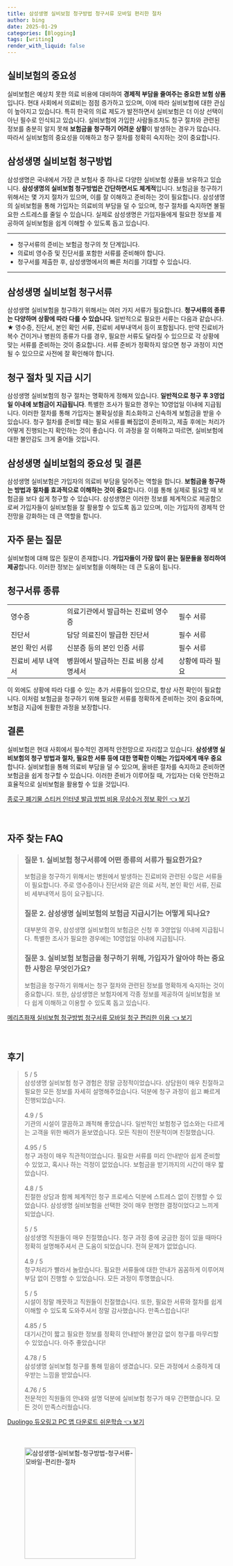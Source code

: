 ```yaml
---
title: 삼성생명 실비보험 청구방법 청구서류 모바일 편리한 절차
author: bing
date: 2025-01-29
categories: [Blogging]
tags: [writing]
render_with_liquid: false
---
```



<h2 id='실비보험의 중요성'>실비보험의 중요성</h2>

<p>실비보험은 예상치 못한 의료 비용에 대비하여 <b>경제적 부담을 줄여주는 중요한 보험 상품</b>입니다. 현대 사회에서 의료비는 점점 증가하고 있으며, 이에 따라 실비보험에 대한 관심이 높아지고 있습니다. 특히 한국의 의료 제도가 발전하면서 실비보험은 더 이상 선택이 아닌 필수로 인식되고 있습니다. 실비보험에 가입한 사람들조차도 청구 절차와 관련된 정보를 충분히 알지 못해 <b>보험금을 청구하기 어려운 상황</b>이 발생하는 경우가 많습니다. 따라서 실비보험의 중요성을 이해하고 청구 절차를 정확히 숙지하는 것이 중요합니다.</p>

<h2 id='삼성생명 실비보험 청구방법'>삼성생명 실비보험 청구방법</h2>

<p>삼성생명은 국내에서 가장 큰 보험사 중 하나로 다양한 실비보험 상품을 보유하고 있습니다. <b>삼성생명의 실비보험 청구방법은 간단하면서도 체계적</b>입니다. 보험금을 청구하기 위해서는 몇 가지 절차가 있으며, 이를 잘 이해하고 준비하는 것이 필요합니다. 삼성생명의 실비보험을 통해 가입자는 의료비의 부담을 덜 수 있으며, 청구 절차를 숙지하면 불필요한 스트레스를 줄일 수 있습니다. 실제로 삼성생명은 가입자들에게 필요한 정보를 제공하여 실비보험을 쉽게 이해할 수 있도록 돕고 있습니다.</p>

<hr />

<ul>
    <li>청구서류의 준비는 보험금 청구의 첫 단계입니다.</li>
    <li>의료비 영수증 및 진단서를 포함한 서류를 준비해야 합니다.</li>
    <li>청구서를 제출한 후, 삼성생명에서의 빠른 처리를 기대할 수 있습니다.</li>
</ul>

<hr />

<h2 id='삼성생명 실비보험 청구서류'>삼성생명 실비보험 청구서류</h2>

<p>삼성생명 실비보험을 청구하기 위해서는 여러 가지 서류가 필요합니다. <b>청구서류의 종류는 다양하며 상황에 따라 다를 수 있습니다</b>. 일반적으로 필요한 서류는 다음과 같습니다. ★ 영수증, 진단서, 본인 확인 서류, 진료비 세부내역서 등이 포함됩니다. 만약 진료비가 복수 건이거나 병원의 종류가 다를 경우, 필요한 서류도 달라질 수 있으므로 각 상황에 맞는 서류를 준비하는 것이 중요합니다. 서류 준비가 정확하지 않으면 청구 과정이 지연될 수 있으므로 사전에 잘 확인해야 합니다.</p>

<h2 id='청구 절차 및 지급 시기'>청구 절차 및 지급 시기</h2>

<p>삼성생명 실비보험의 청구 절차는 명확하게 정해져 있습니다. <b>일반적으로 청구 후 3영업일 이내에 보험금이 지급됩니다</b>. 특별한 조사가 필요한 경우는 10영업일 이내에 지급됩니다. 이러한 절차를 통해 가입자는 불확실성을 최소화하고 신속하게 보험금을 받을 수 있습니다. 청구 절차를 준비할 때는 필요 서류를 빠짐없이 준비하고, 제출 후에는 처리가 어떻게 진행되는지 확인하는 것이 좋습니다. 이 과정을 잘 이해하고 따르면, 실비보험에 대한 불안감도 크게 줄어들 것입니다.</p>

<h2 id='삼성생명 실비보험의 중요성 및 결론'>삼성생명 실비보험의 중요성 및 결론</h2>

<p>삼성생명 실비보험은 가입자의 의료비 부담을 덜어주는 역할을 합니다. <b>보험금을 청구하는 방법과 절차를 효과적으로 이해하는 것이 중요</b>합니다. 이를 통해 실제로 필요할 때 보험금을 보다 쉽게 청구할 수 있습니다. 삼성생명은 이러한 정보를 체계적으로 제공함으로써 가입자들이 실비보험을 잘 활용할 수 있도록 돕고 있으며, 이는 가입자의 경제적 안전망을 강화하는 데 큰 역할을 합니다.</p>

<h2 id='자주 묻는 질문'>자주 묻는 질문</h2>

<p>실비보험에 대해 많은 질문이 존재합니다. <b>가입자들이 가장 많이 묻는 질문들을 정리하여 제공</b>합니다. 이러한 정보는 실비보험을 이해하는 데 큰 도움이 됩니다.</p>

<h2 id='청구서류 종류'>청구서류 종류</h2>

<table>
    <tr>
        <td>영수증</td>
        <td>의료기관에서 발급하는 진료비 영수증</td>
        <td>필수 서류</td>
    </tr>
    <tr>
        <td>진단서</td>
        <td>담당 의료진이 발급한 진단서</td>
        <td>필수 서류</td>
    </tr>
    <tr>
        <td>본인 확인 서류</td>
        <td>신분증 등의 본인 인증 서류</td>
        <td>필수 서류</td>
    </tr>
    <tr>
        <td>진료비 세부 내역서</td>
        <td>병원에서 발급하는 진료 비용 상세 명세서</td>
        <td>상황에 따라 필요</td>
    </tr>
</table>

<p>이 외에도 상황에 따라 다를 수 있는 추가 서류들이 있으므로, 항상 사전 확인이 필요합니다. 이처럼 보험금을 청구하기 위해 필요한 서류를 정확하게 준비하는 것이 중요하며, 보험금 지급에 원활한 과정을 보장합니다.</p>

<h2 id='결론'>결론</h2>

<p>실비보험은 현대 사회에서 필수적인 경제적 안전망으로 자리잡고 있습니다. <b>삼성생명 실비보험의 청구 방법과 절차, 필요한 서류 등에 대한 명확한 이해는 가입자에게 매우 중요</b>합니다. 실비보험을 통해 의료비 부담을 덜 수 있으며, 올바른 절차를 숙지하고 준비하면 보험금을 쉽게 청구할 수 있습니다. 이러한 준비가 이루어질 때, 가입자는 더욱 안전하고 효율적으로 실비보험을 활용할 수 있을 것입니다.</p>


<p><a class="click-button" title="종로구 폐기물 스티커 인터넷 발급 방법 비용 무상수거 정보 확인" href="https://purplelist.github.io/posts/%EC%A2%85%EB%A1%9C%EA%B5%AC-%ED%8F%90%EA%B8%B0%EB%AC%BC-%EC%8A%A4%ED%8B%B0%EC%BB%A4-%EC%9D%B8%ED%84%B0%EB%84%B7-%EB%B0%9C%EA%B8%89-%EB%B0%A9%EB%B2%95-%EB%B9%84%EC%9A%A9-%EB%AC%B4%EC%83%81%EC%88%98%EA%B1%B0-%EC%A0%95%EB%B3%B4-%ED%99%95%EC%9D%B8/" rel="dofollow">종로구 폐기물 스티커 인터넷 발급 방법 비용 무상수거 정보 확인 👈 보기</a></p><br>
<h2 id='자주_찾는_FAQ'>자주 찾는 FAQ</h2>
<div itemscope="" itemtype="https://schema.org/FAQPage"> 
<blockquote> 
<div itemscope="" itemprop="mainEntity" itemtype="https://schema.org/Question"> 
<h3 itemprop="name">질문 1. 실비보험 청구서류에 어떤 종류의 서류가 필요한가요?</h3> 
<div itemscope="" itemprop="acceptedAnswer" itemtype="https://schema.org/Answer"> 
<span itemprop="text"> 
<p>보험금을 청구하기 위해서는 병원에서 발생하는 진료비와 관련된 수많은 서류들이 필요합니다. 주로 영수증이나 진단서와 같은 의료 서적, 본인 확인 서류, 진료비 세부내역서 등이 요구됩니다.</p> 
</span> 
</div> 
</div> 

<div itemscope="" itemprop="mainEntity" itemtype="https://schema.org/Question"> 
<h3 itemprop="name">질문 2. 삼성생명 실비보험의 보험금 지급시기는 어떻게 되나요?</h3> 
<div itemscope="" itemprop="acceptedAnswer" itemtype="https://schema.org/Answer"> 
<span itemprop="text"> 
<p>대부분의 경우, 삼성생명 실비보험의 보험금은 신청 후 3영업일 이내에 지급됩니다. 특별한 조사가 필요한 경우에는 10영업일 이내에 지급됩니다.</p> 
</span> 
</div> 
</div> 

<div itemscope="" itemprop="mainEntity" itemtype="https://schema.org/Question"> 
<h3 itemprop="name">질문 3. 실비보험 보험금을 청구하기 위해, 가입자가 알아야 하는 중요한 사항은 무엇인가요?</h3> 
<div itemscope="" itemprop="acceptedAnswer" itemtype="https://schema.org/Answer"> 
<span itemprop="text"> 
<p>보험금을 청구하기 위해서는 청구 절차와 관련된 정보를 명확하게 숙지하는 것이 중요합니다. 또한, 삼성생명은 보험자에게 각종 정보를 제공하여 실비보험을 보다 쉽게 이해하고 이용할 수 있도록 돕고 있습니다.</p> 
</span> 
</div> 
</div> 
</blockquote> 
</div>
<p><a class="click-button" title="메리츠화재 실비보험 청구방법 청구서류 모바일 청구 편리한 이용" href="https://purplelist.github.io/posts/%EB%A9%94%EB%A6%AC%EC%B8%A0%ED%99%94%EC%9E%AC-%EC%8B%A4%EB%B9%84%EB%B3%B4%ED%97%98-%EC%B2%AD%EA%B5%AC%EB%B0%A9%EB%B2%95-%EC%B2%AD%EA%B5%AC%EC%84%9C%EB%A5%98-%EB%AA%A8%EB%B0%94%EC%9D%BC-%EC%B2%AD%EA%B5%AC-%ED%8E%B8%EB%A6%AC%ED%95%9C-%EC%9D%B4%EC%9A%A9/" rel="dofollow">메리츠화재 실비보험 청구방법 청구서류 모바일 청구 편리한 이용 👈 보기</a></p><br>
<h2 id='후기'>후기</h2>
<div itemscope itemtype="https://schema.org/Product">
  <blockquote>
  <div itemprop="review" itemscope itemtype="https://schema.org/Review">
      <div itemprop="reviewRating" itemscope itemtype="https://schema.org/Rating"> <span itemprop="ratingValue">5</span> / <span itemprop="bestRating">5</span> </div>
      <span itemprop="reviewBody">삼성생명 실비보험 청구 경험은 정말 긍정적이었습니다. 상담원이 매우 친절하고 필요한 모든 정보를 자세히 설명해주었습니다. 덕분에 청구 과정이 쉽고 빠르게 진행되었습니다.</span>
  </div>
  <br>
  <div itemprop="review" itemscope itemtype="https://schema.org/Review">
      <div itemprop="reviewRating" itemscope itemtype="https://schema.org/Rating"> <span itemprop="ratingValue">4.9</span> / <span itemprop="bestRating">5</span> </div>
      <span itemprop="reviewBody">기관의 시설이 깔끔하고 쾌적해 좋았습니다. 일반적인 보험청구 업소와는 다르게는 고객을 위한 배려가 돋보였습니다. 모든 직원이 전문적이며 친절했습니다.</span>
  </div>
  <br>
  <div itemprop="review" itemscope itemtype="https://schema.org/Review">
      <div itemprop="reviewRating" itemscope itemtype="https://schema.org/Rating"> <span itemprop="ratingValue">4.95</span> / <span itemprop="bestRating">5</span> </div>
      <span itemprop="reviewBody">청구 과정이 매우 직관적이었습니다. 필요한 서류를 미리 안내받아 쉽게 준비할 수 있었고, 혹시나 하는 걱정이 없었습니다. 보험금을 받기까지의 시간이 매우 짧았습니다.</span>
  </div>
  <br>
  <div itemprop="review" itemscope itemtype="https://schema.org/Review">
      <div itemprop="reviewRating" itemscope itemtype="https://schema.org/Rating"> <span itemprop="ratingValue">4.8</span> / <span itemprop="bestRating">5</span> </div>
      <span itemprop="reviewBody">친절한 상담과 함께 체계적인 청구 프로세스 덕분에 스트레스 없이 진행할 수 있었습니다. 삼성생명 실비보험을 선택한 것이 매우 현명한 결정이었다고 느끼게 되었습니다.</span>
  </div>
  <br>
  <div itemprop="review" itemscope itemtype="https://schema.org/Review">
      <div itemprop="reviewRating" itemscope itemtype="https://schema.org/Rating"> <span itemprop="ratingValue">5</span> / <span itemprop="bestRating">5</span> </div>
      <span itemprop="reviewBody">삼성생명 직원들이 매우 친절했습니다. 청구 과정 중에 궁금한 점이 있을 때마다 정확히 설명해주셔서 큰 도움이 되었습니다. 전혀 문제가 없었습니다.</span>
  </div>
  <br>
  <div itemprop="review" itemscope itemtype="https://schema.org/Review">
      <div itemprop="reviewRating" itemscope itemtype="https://schema.org/Rating"> <span itemprop="ratingValue">4.9</span> / <span itemprop="bestRating">5</span> </div>
      <span itemprop="reviewBody">청구처리가 빨라서 놀랐습니다. 필요한 서류들에 대한 안내가 꼼꼼하게 이루어져 부담 없이 진행할 수 있었습니다. 모든 과정이 투명했습니다.</span>
  </div>
  <br>
  <div itemprop="review" itemscope itemtype="https://schema.org/Review">
      <div itemprop="reviewRating" itemscope itemtype="https://schema.org/Rating"> <span itemprop="ratingValue">5</span> / <span itemprop="bestRating">5</span> </div>
      <span itemprop="reviewBody">시설이 정말 깨끗하고 직원들이 친절했습니다. 또한, 필요한 서류와 절차를 쉽게 이해할 수 있도록 도와주셔서 정말 감사했습니다. 만족스럽습니다!</span>
  </div>
  <br>
  <div itemprop="review" itemscope itemtype="https://schema.org/Review">
      <div itemprop="reviewRating" itemscope itemtype="https://schema.org/Rating"> <span itemprop="ratingValue">4.85</span> / <span itemprop="bestRating">5</span> </div>
      <span itemprop="reviewBody">대기시간이 짧고 필요한 정보를 정확히 안내받아 불안감 없이 청구를 마무리할 수 있었습니다. 아주 좋았습니다!</span>
  </div>
  <br>
  <div itemprop="review" itemscope itemtype="https://schema.org/Review">
      <div itemprop="reviewRating" itemscope itemtype="https://schema.org/Rating"> <span itemprop="ratingValue">4.78</span> / <span itemprop="bestRating">5</span> </div>
      <span itemprop="reviewBody">삼성생명 실비보험 청구를 통해 믿음이 생겼습니다. 모든 과정에서 소중하게 대우받는 느낌을 받았습니다.</span>
  </div>
  <br>
  <div itemprop="review" itemscope itemtype="https://schema.org/Review">
      <div itemprop="reviewRating" itemscope itemtype="https://schema.org/Rating"> <span itemprop="ratingValue">4.76</span> / <span itemprop="bestRating">5</span> </div>
      <span itemprop="reviewBody">전문적인 직원들의 안내와 설명 덕분에 실비보험 청구가 매우 간편했습니다. 모든 것이 만족스러웠습니다.</span>
  </div>
  </blockquote>
</div>
<p><a class="click-button" title="Duolingo 듀오링고 PC 앱 다운로드 쉬운학습" href="https://purplelist.github.io/posts/Duolingo-%EB%93%80%EC%98%A4%EB%A7%81%EA%B3%A0-PC-%EC%95%B1-%EB%8B%A4%EC%9A%B4%EB%A1%9C%EB%93%9C-%EC%89%AC%EC%9A%B4%ED%95%99%EC%8A%B5/" rel="dofollow">Duolingo 듀오링고 PC 앱 다운로드 쉬운학습 👈 보기</a></p><br>
<figure class="image"><img src="https://purplelist.github.io/assets/img/thumbnail/삼성생명-실비보험-청구방법-청구서류-모바일-편리한-절차.webp" alt="삼성생명-실비보험-청구방법-청구서류-모바일-편리한-절차" width="256" height="256"></figure>